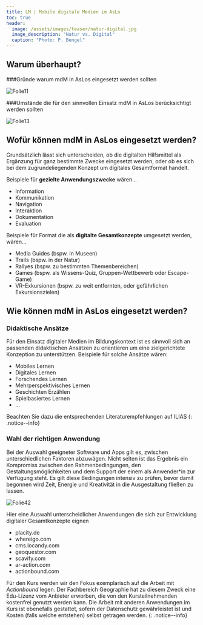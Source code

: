 ```yaml
---
title: LM | Mobile digitale Medien im AsLo
toc: true
header:
  image: /assets/images/teaser/natur-digital.jpg
  image_description: "Natur vs. Digital"
  caption: "Photo: P. Bengel"
---
```



## Warum überhaupt?

###Gründe warum mdM in AsLos eingesetzt werden sollten

![Folie11]({{site.baseurl}}/assets/images/Folie11.png)

###Umstände die für den sinnvollen Einsatz mdM in AsLos berücksichtigt werden sollten

![Folie13]({{site.baseurl}}/assets/images/Folie13.png)

## Wofür können mdM in AsLos eingesetzt werden?

Grundsätzlich lässt sich unterscheiden, ob die digitalten Hilfsmittel als Ergänzung für ganz bestimmte Zwecke eingesetzt werden, oder ob es sich bei dem zugrundeliegenden Konzept um digitales Gesamtformat handelt.<br>

Beispiele für <b>gezielte Anwendungszwecke</b> wären...
* Information
* Kommunikation
* Navigation
* Interaktion
* Dokumentation
* Evaluation

Beispiele für Format die als <b>digitalte Gesamtkonzepte</b> umgesetzt werden, wären...
* Media Guides (bspw. in Museen)
* Trails (bspw. in der Natur)
* Rallyes (bspw. zu bestimmten Themenbereichen)
* Games (bspw. als Wissens-Quiz, Gruppen-Wettbewerb oder Escape-Game)
* VR-Exkursionen (bspw. zu weit entfernten, oder gefährlichen Exkursionszielen)

## Wie können mdM in AsLos eingesetzt werden?
### Didaktische Ansätze

Für den Einsatz digitaler Medien im Bildungskontext ist es sinnvoll sich an passenden didaktischen Ansätzen zu orientieren um eine zielgerichtete Konzeption zu unterstützen. Beispiele für solche Ansätze wären:
* Mobiles Lernen
* Digitales Lernen
* Forschendes Lernen
* Mehrperspektivisches Lernen
* Geschichten Erzählen
* Spielbasiertes Lernen 
* ...

Beachten Sie dazu die entsprechenden Literaturempfehlungen auf ILIAS 
{: .notice--info}
### Wahl der richtigen Anwendung

Bei der Auswahl geeigneter Software und Apps gilt es, zwischen unterschiedlichen Faktoren abzuwägen. Nicht selten ist das Ergebnis ein Kompromiss zwischen den Rahmenbedingungen, den Gestaltungsmöglichkeiten und dem Support der einem als Anwender*in zur Verfügung steht. Es gilt diese Bedingungen intensiv zu prüfen, bevor damit begonnen wird Zeit, Energie und Kreativität in die Ausgestaltung fließen zu lassen. 

![Folie42]({{site.baseurl}}/assets/images/Folie42.png)

Hier eine Auswahl unterscheidlicher Anwendungen die sich zur Entwicklung digitaler Gesamtkonzepte eignen 
* placity.de
* whereigo.com
* cms.locandy.com
* geoquestor.com
* scavify.com
* ar-action.com
* actionbound.com

Für den Kurs werden wir den Fokus exemplarisch auf die Arbeit mit <i>Actionbound</i> legen. Der Fachbereich Geographie hat zu diesem Zweck eine Edu-Lizenz vom Anbieter erworben, die von den Kursteilnehmenden kostenfrei genutzt werden kann. 
Die Arbeit mit anderen Anwendungen im Kurs ist ebenefalls gestattet, sofern der Datenschutz gewährleistet ist und Kosten (falls welche entstehen) selbst getragen werden.
{: .notice--info}

    
    
